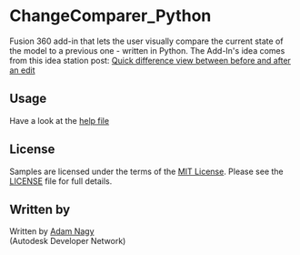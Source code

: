 # ChangeComparer_Python
Fusion 360 add-in that lets the user visually compare the current state of the model to a previous one - written in Python.
The Add-In's idea comes from this idea station post: [Quick difference view between before and after an edit](http://forums.autodesk.com/t5/fusion-360-ideastation-request-a/quick-difference-view-between-before-and-after-an-edit/idi-p/5556293)

## Usage
Have a look at the [help file](https://rawgit.com/AutodeskFusion360/ChangeComparer_Python/master/helpfile.html)
 
## License
Samples are licensed under the terms of the [MIT License](http://opensource.org/licenses/MIT). Please see the [LICENSE](LICENSE) file for full details.

## Written by 
Written by [Adam Nagy](http://adndevblog.typepad.com/manufacturing/adam-nagy.html)  <br />
(Autodesk Developer Network)
 

